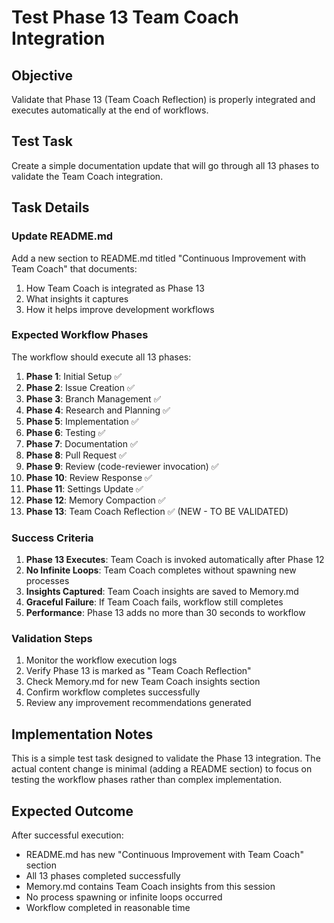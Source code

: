 # Test Phase 13 Team Coach Integration

## Objective
Validate that Phase 13 (Team Coach Reflection) is properly integrated and executes automatically at the end of workflows.

## Test Task
Create a simple documentation update that will go through all 13 phases to validate the Team Coach integration.

## Task Details

### Update README.md
Add a new section to README.md titled "Continuous Improvement with Team Coach" that documents:
1. How Team Coach is integrated as Phase 13
2. What insights it captures
3. How it helps improve development workflows

### Expected Workflow Phases

The workflow should execute all 13 phases:
1. **Phase 1**: Initial Setup ✅
2. **Phase 2**: Issue Creation ✅
3. **Phase 3**: Branch Management ✅
4. **Phase 4**: Research and Planning ✅
5. **Phase 5**: Implementation ✅
6. **Phase 6**: Testing ✅
7. **Phase 7**: Documentation ✅
8. **Phase 8**: Pull Request ✅
9. **Phase 9**: Review (code-reviewer invocation) ✅
10. **Phase 10**: Review Response ✅
11. **Phase 11**: Settings Update ✅
12. **Phase 12**: Memory Compaction ✅
13. **Phase 13**: Team Coach Reflection ✅ (NEW - TO BE VALIDATED)

### Success Criteria

1. **Phase 13 Executes**: Team Coach is invoked automatically after Phase 12
2. **No Infinite Loops**: Team Coach completes without spawning new processes
3. **Insights Captured**: Team Coach insights are saved to Memory.md
4. **Graceful Failure**: If Team Coach fails, workflow still completes
5. **Performance**: Phase 13 adds no more than 30 seconds to workflow

### Validation Steps

1. Monitor the workflow execution logs
2. Verify Phase 13 is marked as "Team Coach Reflection"
3. Check Memory.md for new Team Coach insights section
4. Confirm workflow completes successfully
5. Review any improvement recommendations generated

## Implementation Notes

This is a simple test task designed to validate the Phase 13 integration. The actual content change is minimal (adding a README section) to focus on testing the workflow phases rather than complex implementation.

## Expected Outcome

After successful execution:
- README.md has new "Continuous Improvement with Team Coach" section
- All 13 phases completed successfully
- Memory.md contains Team Coach insights from this session
- No process spawning or infinite loops occurred
- Workflow completed in reasonable time
